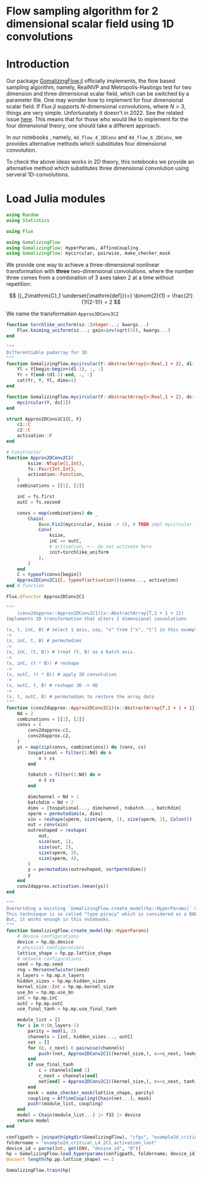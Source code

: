 # Flow sampling algorithm for 2 dimensional scalar field using 1D convolutions

# Introduction

Our package [GomalizingFlow.jl](https://github.com/AtelierArith/GomalizingFlow.jl) officially implements, the flow based
sampling algorithm, namely, RealNVP and Metropolis-Hastings test for two
dimension and three dimensional scalar field, which can be switched by a
parameter file. One may wonder how to implement for four dimensional scalar field. If Flux.jl supports $N$-dimensional convolutions, where $N > 3$, things are very simple. Unfortunately it doesn't in 2022. See the related issue [here](https://github.com/FluxML/Flux.jl/issues/451). This means that for those who would like to implement for the four dimensional theory, one should take a different approach.

In our notebooks , namely, `4d_flow_4_3DConv` and `4d_flow_6_2DConv`, we provides alternative methods which substitutes four dimensional convolution.

To check the above ideas works in 2D theory, this notebooks we provide an alternative method which substitutes three dimensional convolution using serveral 1D-convolutions.


# Load Julia modules

```julia
using Random
using Statistics

using Flux
```

```julia
using GomalizingFlow
using GomalizingFlow: HyperParams, AffineCoupling
using GomalizingFlow: mycircular, pairwise, make_checker_mask
```

We provide one way to achieve a three-dimensional nonlinear transformation with **three** two-dimensional convolutions. where the number three comes from a combination of 3 axes taken 2 at a time without repetition:

$$
{}_2\mathrm{C}_1 \underset{\mathrm{def}}{=} \binom{2}{1} = \frac{2!}{1!(2-1)!} = 2
$$

We name the transformation `Approx3DConv3C2`

```julia
function torchlike_uniform(sz::Integer...; kwargs...)
    Flux.kaiming_uniform(sz...; gain=inv(sqrt(3)), kwargs...)
end
```

```julia
"""
Differentiable padarray for 1D
"""
function GomalizingFlow.mycircular(Y::AbstractArray{<:Real,1 + 2}, d1::Int=1)
    Yl = Y[begin:begin+(d1-1), :, :]
    Yr = Y[end-(d1-1):end, :, :]
    cat(Yr, Y, Yl, dims=1)
end

function GomalizingFlow.mycircular(Y::AbstractArray{<:Real,1 + 2}, ds::NTuple{1,Int})
    mycircular(Y, ds[1])
end
```

```julia
struct Approx2DConv2C1{C, F}
    c1::C
    c2::C
    activation::F
end

# Constructor
function Approx2DConv2C1(
        ksize::NTuple{1,Int}, 
        fs::Pair{Int,Int}, 
        activation::Function,
    )
    combinations = [[1], [2]]

    inC = fs.first
    outC = fs.second

    convs = map(combinations) do _
        Chain(
            Base.Fix2(mycircular, ksize .÷ 2), # TODO impl mycircular for 1D Conv
            Conv(
                ksize, 
                inC => outC,
                # activation, <-- do not activate here
                init=torchlike_uniform
            ),
        )
    end
    C = typeof(convs[begin])
    Approx2DConv2C1{C, typeof(activation)}(convs..., activation)
end # function

Flux.@functor Approx2DConv2C1
```

```julia
"""
    (conv2dapprox::Approx2DConv2C1)(x::AbstractArray{T,2 + 1 + 1})
Implements 2D transformation that alters 2 dimensional convolutions

(x, t, inC, B) # select 1 axis, say, "x" from ["x", "t"] in this example
->
(x, inC, t, B) # permutedims
-> 
(x, inC, (t, B)) # treat (t, B) as a batch axis.
->
(x, inC, (t * B)) # reshape
-> 
(x, outC, (t * B)) # apply 2D convolution
->
(x, outC, t, B) # reshape 3D -> 4D
-> 
(x, t, outC, B) # permutedims to restore the array data
"""
function (conv2dapprox::Approx2DConv2C1)(x::AbstractArray{T,2 + 1 + 1}) where {T}
    Nd = 2
    combinations = [[1], [2]]
    convs = (
        conv2dapprox.c1,
        conv2dapprox.c2,
    )
    ys = map(zip(convs, combinations)) do (conv, cs)
        tospational = filter(1:Nd) do n
            n ∈ cs
        end

        tobatch = filter(1:Nd) do n
            n ∉ cs
        end

        dimchannel = Nd + 1
        batchdim = Nd + 2
        dims = [tospational..., dimchannel, tobatch..., batchdim]
        xperm = permutedims(x, dims)
        xin = reshape(xperm, size(xperm, 1), size(xperm, 2), Colon())
        out = conv(xin)
        outreshaped = reshape(
            out,
            size(out, 1),
            size(out, 2),
            size(xperm, 3),
            size(xperm, 4),
        )
        y = permutedims(outreshaped, sortperm(dims))
        y
    end
    conv2dapprox.activation.(mean(ys))
end
```

```julia
"""
Overwriding a existing `GomalizingFlow.create_model(hp::HyperParams)` method for our own purpose.
This technieque is so called "type piracy" which is considered as a BAD idea.
But, it works enough in this notebooks.
"""
function GomalizingFlow.create_model(hp::HyperParams)
    # device configurations
    device = hp.dp.device
    # physical configurations
    lattice_shape = hp.pp.lattice_shape
    # network configurations
    seed = hp.mp.seed
    rng = MersenneTwister(seed)
    n_layers = hp.mp.n_layers
    hidden_sizes = hp.mp.hidden_sizes
    kernel_size::Int = hp.mp.kernel_size
    use_bn = hp.mp.use_bn
    inC = hp.mp.inC
    outC = hp.mp.outC
    use_final_tanh = hp.mp.use_final_tanh

    module_list = []
    for i in 0:(n_layers-1)
        parity = mod(i, 2)
        channels = [inC, hidden_sizes..., outC]
        net = []
        for (c, c_next) ∈ pairwise(channels)
            push!(net, Approx2DConv2C1((kernel_size,), c=>c_next, leakyrelu))
        end
        if use_final_tanh
            c = channels[end-1]
            c_next = channels[end]
            net[end] = Approx2DConv2C1((kernel_size,), c=>c_next, tanh)
        end
        mask = make_checker_mask(lattice_shape, parity)
        coupling = AffineCoupling(Chain(net...), mask)
        push!(module_list, coupling)
    end
    model = Chain(module_list...) |> f32 |> device
    return model
end
```

```julia
configpath = joinpath(pkgdir(GomalizingFlow), "cfgs", "example2d_critical_L4.toml")
foldername = "example2d_critical_L4_2C1_activation_last"
device_id = parse(Int, get(ENV, "device_id", "0"))
hp = GomalizingFlow.load_hyperparams(configpath, foldername; device_id)
@assert length(hp.pp.lattice_shape) == 2
```

```julia
GomalizingFlow.train(hp)
```
